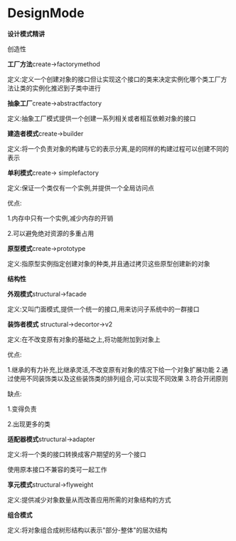 # DesignMode
**设计模式精讲**

创造性

**工厂方法**create->factorymethod

定义:定义一个创建对象的接口但让实现这个接口的类来决定实例化哪个类工厂方法让类的实例化推迟到子类中进行


**抽象工厂**create->abstractfactory

定义:抽象工厂模式提供一个创建一系列相关或者相互依赖对象的接口

**建造者模式**create->builder

定义:将一个负责对象的构建与它的表示分离,是的同样的构建过程可以创建不同的表示

**单利模式**create-> simplefactory

定义:保证一个类仅有一个实例,并提供一个全局访问点

  优点: 
  
  1.内存中只有一个实例,减少内存的开销
  
  2.可以避免绝对资源的多重占用
  
**原型模式**create->prototype

定义:指原型实例指定创建对象的种类,并且通过拷贝这些原型创建新的对象

**结构性**

**外观模式**structural->facade

定义:又叫门面模式,提供一个统一的接口,用来访问子系统中的一群接口

**装饰者模式** structural->decortor->v2

定义:在不改变原有对象的基础之上,将功能附加到对象上

优点:

1.继承的有力补充,比继承灵活,不改变原有对象的情况下给一个对象扩展功能
2.通过使用不同装饰类以及这些装饰类的排列组合,可以实现不同效果
3.符合开闭原则

缺点:

1.变得负责

2.出现更多的类

**适配器模式**structural->adapter

定义:将一个类的接口转换成客户期望的另一个接口

使用原本接口不兼容的类可一起工作 

**享元模式**structural->flyweight

定义:提供减少对象数量从而改善应用所需的对象结构的方式

**组合模式**

定义:将对象组合成树形结构以表示"部分-整体"的层次结构
